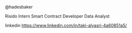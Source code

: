 @hadesbaker

Risido Intern
Smart Contract Developer
Data Analyst

linkedin
https://www.linkedin.com/in/taki-alyasri-4a60851a5/



